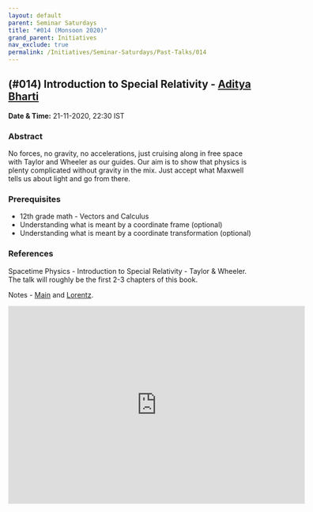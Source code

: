 ```yaml
---
layout: default
parent: Seminar Saturdays
title: "#014 (Monsoon 2020)"
grand_parent: Initiatives
nav_exclude: true
permalink: /Initiatives/Seminar-Saturdays/Past-Talks/014
---
```


(#014) **Introduction to Special Relativity** - [Aditya Bharti](https://github.com/adbugger)
-----------------------------

**Date & Time:** 21-11-2020, 22:30 IST

### Abstract
No forces, no gravity, no accelerations, just cruising along in free space with Taylor and Wheeler as our guides. Our aim is to show that physics is plenty complicated without gravity in the mix. Just accept what Maxwell tells us about light and go from there.

### Prerequisites
- 12th grade math - Vectors and Calculus
- Understanding what is meant by a coordinate frame (optional)
- Understanding what is meant by a coordinate transformation (optional)

### References
Spacetime Physics - Introduction to Special Relativity - Taylor & Wheeler. The talk will roughly be the first 2-3 chapters of this book.

Notes - [Main](https://hackmd.io/@Goose/SJIHb3LcD) and [Lorentz](https://hackmd.io/@3FO8_mL-TyaZ0Pi_eCIWzA/Sy-dzg8lv).

<iframe width="600" height="400" src="https://www.youtube.com/embed/cPSDe4aiAxs" frameborder="0" allow="accelerometer; autoplay; clipboard-write; encrypted-media; gyroscope; picture-in-picture" allowfullscreen></iframe>

